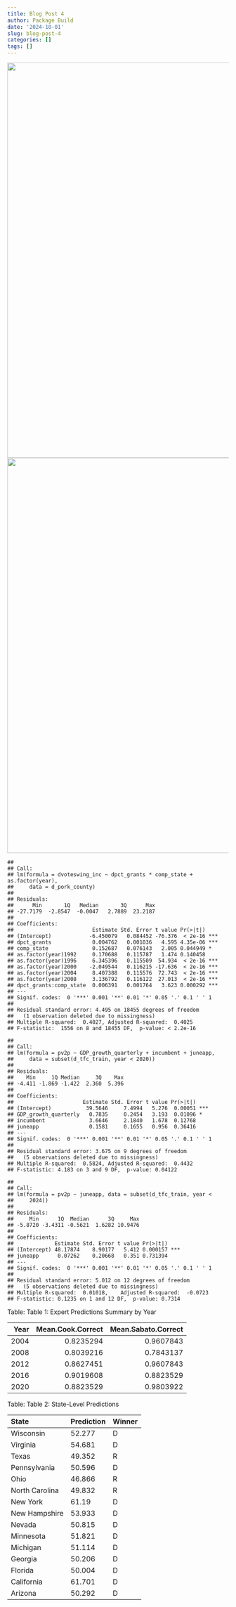 ```yaml
---
title: Blog Post 4
author: Package Build
date: '2024-10-01'
slug: blog-post-4
categories: []
tags: []
---
```


<img src="{{< blogdown/postref >}}index_files/figure-html/pork-analysis-1.png" width="900" /><img src="{{< blogdown/postref >}}index_files/figure-html/pork-analysis-2.png" width="900" />


```
## 
## Call:
## lm(formula = dvoteswing_inc ~ dpct_grants * comp_state + as.factor(year), 
##     data = d_pork_county)
## 
## Residuals:
##      Min       1Q   Median       3Q      Max 
## -27.7179  -2.8547  -0.0047   2.7889  23.2187 
## 
## Coefficients:
##                         Estimate Std. Error t value Pr(>|t|)    
## (Intercept)            -6.450079   0.084452 -76.376  < 2e-16 ***
## dpct_grants             0.004762   0.001036   4.595 4.35e-06 ***
## comp_state              0.152687   0.076143   2.005 0.044949 *  
## as.factor(year)1992     0.170688   0.115787   1.474 0.140458    
## as.factor(year)1996     6.345396   0.115509  54.934  < 2e-16 ***
## as.factor(year)2000    -2.049544   0.116215 -17.636  < 2e-16 ***
## as.factor(year)2004     8.407388   0.115576  72.743  < 2e-16 ***
## as.factor(year)2008     3.136792   0.116122  27.013  < 2e-16 ***
## dpct_grants:comp_state  0.006391   0.001764   3.623 0.000292 ***
## ---
## Signif. codes:  0 '***' 0.001 '**' 0.01 '*' 0.05 '.' 0.1 ' ' 1
## 
## Residual standard error: 4.495 on 18455 degrees of freedom
##   (1 observation deleted due to missingness)
## Multiple R-squared:  0.4027,	Adjusted R-squared:  0.4025 
## F-statistic:  1556 on 8 and 18455 DF,  p-value: < 2.2e-16
```



```
## 
## Call:
## lm(formula = pv2p ~ GDP_growth_quarterly + incumbent + juneapp, 
##     data = subset(d_tfc_train, year < 2020))
## 
## Residuals:
##    Min     1Q Median     3Q    Max 
## -4.411 -1.869 -1.422  2.360  5.396 
## 
## Coefficients:
##                      Estimate Std. Error t value Pr(>|t|)    
## (Intercept)           39.5646     7.4994   5.276  0.00051 ***
## GDP_growth_quarterly   0.7835     0.2454   3.193  0.01096 *  
## incumbent              3.6646     2.1840   1.678  0.12768    
## juneapp                0.1581     0.1655   0.956  0.36416    
## ---
## Signif. codes:  0 '***' 0.001 '**' 0.01 '*' 0.05 '.' 0.1 ' ' 1
## 
## Residual standard error: 3.675 on 9 degrees of freedom
##   (5 observations deleted due to missingness)
## Multiple R-squared:  0.5824,	Adjusted R-squared:  0.4432 
## F-statistic: 4.183 on 3 and 9 DF,  p-value: 0.04122
```

```
## 
## Call:
## lm(formula = pv2p ~ juneapp, data = subset(d_tfc_train, year < 
##     2024))
## 
## Residuals:
##     Min      1Q  Median      3Q     Max 
## -5.8720 -3.4311 -0.5621  1.6282 10.9476 
## 
## Coefficients:
##             Estimate Std. Error t value Pr(>|t|)    
## (Intercept) 48.17874    8.90177   5.412 0.000157 ***
## juneapp      0.07262    0.20668   0.351 0.731394    
## ---
## Signif. codes:  0 '***' 0.001 '**' 0.01 '*' 0.05 '.' 0.1 ' ' 1
## 
## Residual standard error: 5.012 on 12 degrees of freedom
##   (5 observations deleted due to missingness)
## Multiple R-squared:  0.01018,	Adjusted R-squared:  -0.0723 
## F-statistic: 0.1235 on 1 and 12 DF,  p-value: 0.7314
```



Table: <span id="tab:expert-predictions"></span>Table 1: Expert Predictions Summary by Year

| Year| Mean.Cook.Correct| Mean.Sabato.Correct|
|----:|-----------------:|-------------------:|
| 2004|         0.8235294|           0.9607843|
| 2008|         0.8039216|           0.7843137|
| 2012|         0.8627451|           0.9607843|
| 2016|         0.9019608|           0.8823529|
| 2020|         0.8823529|           0.9803922|


Table: <span id="tab:ensembling"></span>Table 2: State-Level Predictions

|State          |Prediction |Winner |
|:--------------|:----------|:------|
|Wisconsin      |52.277     |D      |
|Virginia       |54.681     |D      |
|Texas          |49.352     |R      |
|Pennsylvania   |50.596     |D      |
|Ohio           |46.866     |R      |
|North Carolina |49.832     |R      |
|New York       |61.19      |D      |
|New Hampshire  |53.933     |D      |
|Nevada         |50.815     |D      |
|Minnesota      |51.821     |D      |
|Michigan       |51.114     |D      |
|Georgia        |50.206     |D      |
|Florida        |50.004     |D      |
|California     |61.701     |D      |
|Arizona        |50.292     |D      |




